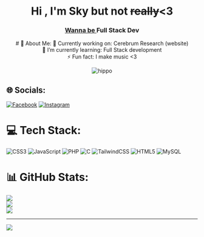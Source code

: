 
  <h1 align="center">Hi , I'm Sky but not <del>really</del><3</h1>
  <h3 align="center"> <u> Wanna be </u> Full Stack Dev</h3>
  
<p align="center"> # 💫 About Me:
🔭 Currently working on: Cerebrum Research (website) <br> 🌱 I’m currently learning: Full Stack development<br>⚡ Fun fact: I make music <3 <br>
</p>
 
   <p align="center">
      <img src="https://media0.giphy.com/media/v1.Y2lkPTc5MGI3NjExM2hwdGd3c3RjeTlsYm1rcTRqY3A5enNtcDVxb2hvZWtqbHFodXF0MiZlcD12MV9pbnRlcm5hbF9naWZfYnlfaWQmY3Q9cw/9mPm8hzOh3GgO2oMfT/giphy.gif" alt="hippo">
  </p>

## 🌐 Socials:
[![Facebook](https://img.shields.io/badge/Facebook-%231877F2.svg?logo=Facebook&logoColor=white)](https://facebook.com/https://www.facebook.com/jonazjuan.sayson) [![Instagram](https://img.shields.io/badge/Instagram-%23E4405F.svg?logo=Instagram&logoColor=white)](https://instagram.com/@Skysayson) 

# 💻 Tech Stack:
![CSS3](https://img.shields.io/badge/css3-%231572B6.svg?style=for-the-badge&logo=css3&logoColor=white) ![JavaScript](https://img.shields.io/badge/javascript-%23323330.svg?style=for-the-badge&logo=javascript&logoColor=%23F7DF1E) ![PHP](https://img.shields.io/badge/php-%23777BB4.svg?style=for-the-badge&logo=php&logoColor=white) ![C](https://img.shields.io/badge/c-%2300599C.svg?style=for-the-badge&logo=c&logoColor=white) ![TailwindCSS](https://img.shields.io/badge/tailwindcss-%2338B2AC.svg?style=for-the-badge&logo=tailwind-css&logoColor=white) ![HTML5](https://img.shields.io/badge/html5-%23E34F26.svg?style=for-the-badge&logo=html5&logoColor=white) ![MySQL](https://img.shields.io/badge/mysql-%2300f.svg?style=for-the-badge&logo=mysql&logoColor=white)
# 📊 GitHub Stats:
![](https://github-readme-stats.vercel.app/api?username=Skysayson&theme=dark&hide_border=false&include_all_commits=true&count_private=true)<br/>
![](https://github-readme-streak-stats.herokuapp.com/?user=Skysayson&theme=dark&hide_border=false)<br/>
![](https://github-readme-stats.vercel.app/api/top-langs/?username=Skysayson&theme=dark&hide_border=false&include_all_commits=true&count_private=true&layout=compact)

---
[![](https://visitcount.itsvg.in/api?id=Skysayson&icon=5&color=10)](https://visitcount.itsvg.in)

<!-- Proudly created with GPRM ( https://gprm.itsvg.in ) -->

